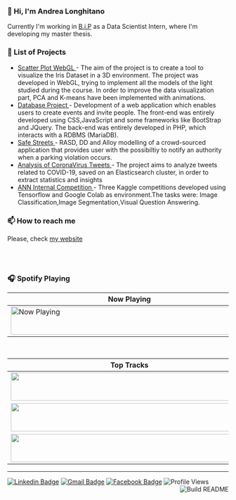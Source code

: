 ### 👋 Hi, I'm Andrea Longhitano

Currently I'm  working in [B.i.P](https://www.bipconsulting.com/) as a Data Scientist Intern, where I'm developing my master thesis.



### 📝 List of Projects

<!-- projects starts -->
* [ Scatter Plot WebGL ](https://scatterplot-webgl.herokuapp.com/index.html) - The aim of the project is to create a tool to visualize the Iris Dataset in a 3D environment. The project was developed in WebGL, trying to implement all the models of the light studied during the course. In order to improve the data visualization part, PCA and K-means have been implemented with animations.
* [ Database Project ](https://github.com/AndreaLonghitano/DatabaseProject) - Development of a web application which enables users to create events and invite people. The front-end was entirely developed using CSS,JavaScript and some frameworks like BootStrap and JQuery. The back-end was entirely developed in PHP, which interacts with a RDBMS (MariaDB).
* [ Safe Streets ](https://github.com/AndreaLonghitano) - RASD, DD and Alloy modelling of a crowd-sourced application that provides user with the possibiltiy to notify an authority when a parking violation occurs.
* [ Analysis of CoronaVirus Tweets ](https://github.com/AndreaLonghitano) - The project aims to analyze tweets related to COVID-19, saved on an Elasticsearch cluster, in order to extract statistics and insights
* [ ANN Internal Competition ](https://github.com/AndreaLonghitano) - Three Kaggle competitions developed using Tensorflow and Google Colab as environment.The tasks were: Image Classification,Image Segmentation,Visual Question Answering.
<!-- projects ends -->

### 📫 How to reach me

Please, check <!-- website starts -->
[my website](https://andrealonghitano.github.io/online-cv/)
<!-- website ends --> 

<br/><br/>

### 🎧 Spotify Playing 

<table>
  <thead>
    <tr>
      <th style='text-align:center'>Now Playing</th>
    </tr>
  </thead>
  <tbody>
    <tr>
      <td><a href="https://natemoo-re.andrealonghitano.vercel.app/now-playing?open">
    <img src="https://natemoo-re.andrealonghitano.vercel.app/now-playing" width="540" height="64" alt="Now Playing"></a></td>
    </tr>
  </tbody>
</table>

<br/>
<table>
  <thead>
    <tr>
      <th style='text-align:center'>Top Tracks</th>
    </tr>
  </thead>
  <tbody>
    <tr>
      <td><a href="https://natemoo-re.andrealonghitano.vercel.app/top-tracks?i=1&open"><img src="https://natemoo-re.andrealonghitano.vercel.app/top-tracks?i=1" width="540" height="64"></a></td>
    </tr>
    <tr></tr> <!-- hide gray row -->
    <tr>
      <td><a href="https://natemoo-re.andrealonghitano.vercel.app/top-tracks?i=2&open"><img src="https://natemoo-re.andrealonghitano.vercel.app/top-tracks?i=2" width="540" height="64"></a></td>
    </tr>
    <tr></tr> <!-- hide gray row -->
    <tr>
      <td><a href="https://natemoo-re.andrealonghitano.vercel.app/top-tracks?i=3&open"><img src="https://natemoo-re.andrealonghitano.vercel.app/top-tracks?i=3" width="540" height="64"></a></td>
    </tr>
  </tbody>
</table>



---
[![Linkedin Badge](https://img.shields.io/badge/andrealonghitano-blue?style=plastic&logo=Linkedin&logoColor=white&link=https://www.linkedin.com/in/andrealonghitano/)](https://www.linkedin.com/in/andrealonghitano/)
[![Gmail Badge](https://img.shields.io/badge/andrealonghitano96@gmail.com-c14438?style=plastic?&logo=Gmail&logoColor=white&link=mailto:andrealonghitano96@gmail.com)](mailto:andrealonghitano96@gmail.com)
[![Facebook Badge](https://img.shields.io/badge/Facebook-blue?style=plastic?&logo=Facebook&logoColor=white&link=https://www.facebook.com/andrea.c.longhitano)](https://www.facebook.com/andrea.c.longhitano)
![Profile Views](https://gpvc.arturio.dev/andrealonghitano)<img src="https://github.com/andrealonghitano/andrealonghitano/workflows/Readme%20File/badge.svg" align="right" alt="Build README">



